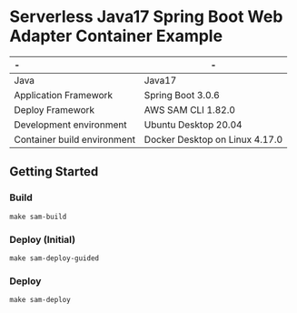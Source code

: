 # Serverless Java17 Spring Boot Web Adapter Container Example

| -                           | -                              |
|:----------------------------|--------------------------------|
| Java                        | Java17                         |
| Application Framework       | Spring Boot 3.0.6              |
| Deploy Framework            | AWS SAM CLI 1.82.0             |
| Development environment     | Ubuntu Desktop 20.04           |
| Container build environment | Docker Desktop on Linux 4.17.0 |

## Getting Started

### Build
```make
make sam-build
```

### Deploy (Initial)
```make
make sam-deploy-guided
```

### Deploy
```
make sam-deploy
```
